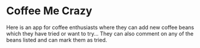 Coffee Me Crazy
==============

Here is an app for coffee enthusiasts where they can add new coffee beans which they have tried or want to try...
They can also comment on any of the beans listed and can mark them as tried.

